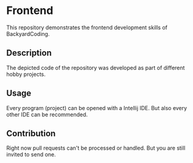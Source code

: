# Frontend
This repository demonstrates the frontend development skills of BackyardCoding.

## Description 
The depicted code of the repository was developed as part of different hobby projects. 

## Usage 
Every program (project) can be opened with a Intellij IDE. But also every other IDE can be recommended. 

## Contribution
Right now pull requests can't be processed or handled. But you are still invited to send one. 
